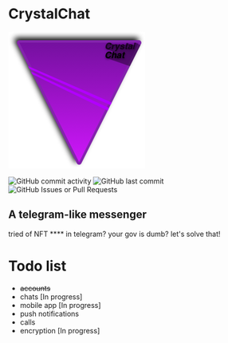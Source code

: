 # CrystalChat
![logo](https://github.com/core6quad/CrystalChat/blob/7911fcf8721b879d1c1083b7797faca2194073a2/logo.png)

![GitHub commit activity](https://img.shields.io/github/commit-activity/m/core6quad/CrystalChat)
![GitHub last commit](https://img.shields.io/github/last-commit/core6quad/CrystalChat)
![GitHub Issues or Pull Requests](https://img.shields.io/github/issues/core6quad/CrystalChat)

## A telegram-like messenger
tried of NFT **** in telegram? your gov is dumb? let's solve that!



# Todo list

- ~~accounts~~
- chats [In progress]
- mobile app [In progress]
- push notifications
- calls
- encryption [In progress]
